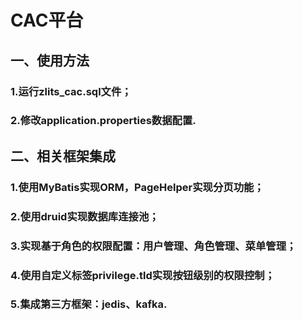 # CAC平台
## 一、使用方法
### 1.运行zlits_cac.sql文件；
### 2.修改application.properties数据配置.

## 二、相关框架集成
### 1.使用MyBatis实现ORM，PageHelper实现分页功能；
### 2.使用druid实现数据库连接池；
### 3.实现基于角色的权限配置：用户管理、角色管理、菜单管理；
### 4.使用自定义标签privilege.tld实现按钮级别的权限控制；
### 5.集成第三方框架：jedis、kafka.


